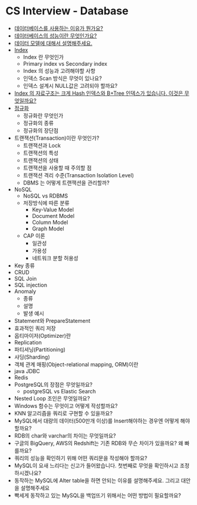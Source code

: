 # CS Interview - Database

- [데이터베이스를 사용하는 이유가 뭔가요?](https://github.com/cow-coding/Keep-going-tech-interview/blob/main/Computer%20Science/Database/1.%20Why%20use%20database.md)
- [데이터베이스의 성능이란 무엇인가요?](https://github.com/cow-coding/Keep-going-tech-interview/blob/main/Computer%20Science/Database/2.%20Database%20performance.md)
- [데이터 모델에 대해서 설명해주세요.](https://github.com/cow-coding/Keep-going-tech-interview/blob/main/Computer%20Science/Database/3.%20Data%20model.md)
- [Index](https://github.com/cow-coding/Keep-going-tech-interview/blob/main/Computer%20Science/Database/4.%20Index.md)
    - Index 란 무엇인가    
    - Primary index vs Secondary index
    - Index 의 성능과 고려해야할 사항
    - 인덱스 Scan 방식은 무엇이 있나요?
    - 인덱스 설계시 NULL값은 고려되야 할까요?
- [Index 의 자료구조는 크게 Hash 인덱스와 B+Tree 인덱스가 있습니다. 이것은 무엇일까요?](https://github.com/cow-coding/Keep-going-tech-interview/blob/main/Computer%20Science/Database/5.%20Index%20Structure.md)
- [정규화](https://github.com/cow-coding/Keep-going-tech-interview/blob/main/Computer%20Science/Database/6.%20Normalization.md)
    - 정규화란 무엇인가
    - 정규화의 종류
    - 정규화의 장단점
- 트랜잭션(Transaction)이란 무엇인가?
    - 트랜잭션과 Lock
    - 트랜잭션의 특성
    - 트랜잭션의 상태
    - 트랜잭션을 사용할 때 주의할 점
    - 트랜잭션 격리 수준(Transaction Isolation Level)
    - DBMS 는 어떻게 트랜잭션을 관리할까?
- NoSQL
    - NoSQL vs RDBMS    
    - 저장방식에 따른 분류
        - Key-Value Model
        - Document Model
        - Column Model
        - Graph Model
    - CAP 이론
        - 일관성
        - 가용성
        - 네트워크 분할 허용성
- Key 종류
- CRUD 
- SQL Join
- SQL injection
- Anomaly
    - 종류
    - 설명
    - 발생 예시
- Statement와 PrepareStatement
- 효과적인 쿼리 저장
- 옵티마이저(Optimizer)란
- Replication
- 파티셔닝(Partitioning)
- 샤딩(Sharding)
- 객체 관계 매핑(Object-relational mapping, ORM)이란
- java JDBC
- Redis
- PostgreSQL의 장점은 무엇일까요?
    - postgreSQL vs Elastic Search
- Nested Loop 조인은 무엇일까요?
- Windows 함수는 무엇이고 어떻게 작성할까요?
- KNN 알고리즘을 쿼리로 구현할 수 있을까요?
- MySQL에서 대량의 데이터(500만개 이상)를 Insert해야하는 경우엔 어떻게 해야할까요?
- RDB의 char와 varchar의 차이는 무엇일까요?
- 구글의 BigQuery, AWS의 Redshift는 기존 RDB와 무슨 차이가 있을까요? 왜 빠를까요?
- 쿼리의 성능을 확인하기 위해 어떤 쿼리문을 작성해야 할까요?
- MySQL이 요새 느리다는 신고가 들어왔습니다. 첫번째로 무엇을 확인하시고 조정하시겠나요?
- 동작하는 MySQL에 Alter table을 하면 안되는 이유를 설명해주세요. 그리고 대안을 설명해주세요
- 빡세게 동작하고 있는 MySQL을 백업뜨기 위해서는 어떤 방법이 필요할까요?